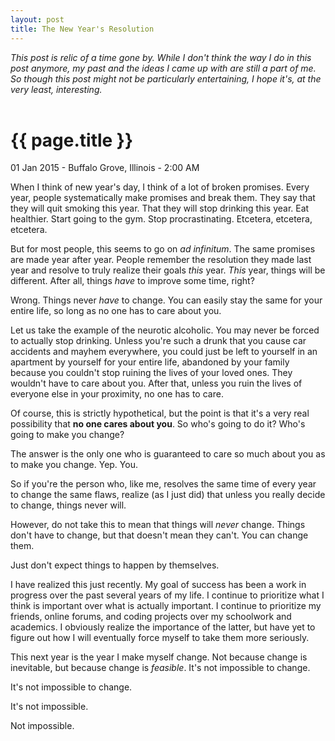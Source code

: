 ```yaml
---
layout: post
title: The New Year's Resolution
---
```


<i>This post is relic of a time gone by. While I don't think the way I do in this post anymore, my past and the ideas I came up with are still a part of me. So though this post might not be particularly entertaining, I hope it's, at the very least, interesting.</i><br /> <br />

{{ page.title }}
================

<p class="meta">01 Jan 2015 - Buffalo Grove, Illinois - 2:00 AM</p>

When I think of new year's day, I think of a lot of broken promises. Every year, people systematically make promises and break them. They say that they will quit smoking this year. That they will stop drinking this year. Eat healthier. Start going to the gym. Stop procrastinating. Etcetera, etcetera, etcetera.    

But for most people, this seems to go on *ad infinitum*. The same promises are made year after year. People remember the resolution they made last year and resolve to truly realize their goals *this* year. *This* year, things will be different. After all, things *have* to improve some time, right?    

Wrong. Things never *have* to change. You can easily stay the same for your entire life, so long as no one has to care about you.    

Let us take the example of the neurotic alcoholic. You may never be forced to actually stop drinking. Unless you're such a drunk that you cause car accidents and mayhem everywhere, you could just be left to yourself in an apartment by yourself for your entire life, abandoned by your family because you couldn't stop ruining the lives of your loved ones. They wouldn't have to care about you. After that, unless you ruin the lives of everyone else in your proximity, no one has to care.    

Of course, this is strictly hypothetical, but the point is that it's a very real possibility that **no one cares about you**. So who's going to do it? Who's going to make you change?    

The answer is the only one who is guaranteed to care so much about you as to make you change. Yep. You.    

So if you're the person who, like me, resolves the same time of every year to change the same flaws, realize (as I just did) that unless you really decide to change, things never will.    

However, do not take this to mean that things will *never* change. Things don't have to change, but that doesn't mean they can't. You can change them.    

Just don't expect things to happen by themselves.    

I have realized this just recently. My goal of success has been a work in progress over the past several years of my life. I continue to prioritize what I think is important over what is actually important. I continue to prioritize my friends, online forums, and coding projects over my schoolwork and academics. I obviously realize the importance of the latter, but have yet to figure out how I will eventually force myself to take them more seriously.    

This next year is the year I make myself change. Not because change is inevitable, but because change is *feasible*. It's not impossible to change.    

It's not impossible to change.    

It's not impossible.    

Not impossible.